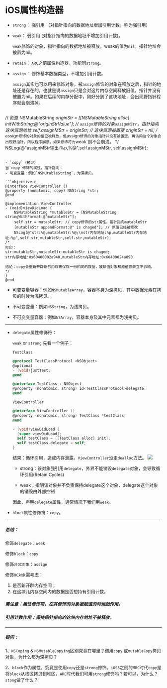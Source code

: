 # iOS属性构造器

- `strong`： 强引用 （对指针指向的数据地址增加引用计数，称为强引用）

- `weak`： 弱引用 (对指针指向的数据地址不增加引用计数)。

   `weak`修饰的对象，指针指向的数据地址被释放，weak的值为`nil`，指针地址会被置为nil。

- `retain`： `ARC`之前属性构造器，功能同`strong`。

- `assign`： 修饰基本数据类型，不增加引用计数。

   `assign`其实也可以用来修饰对象，被`assign`修饰的对象在释放之后，指针的地址还是存在的，也就是说`assign`只是会对这片内存空间释放旧值，指针并没有被置为nil。如果在后续的内存分配中，刚好分到了这块地址，会出现野指针程序就会崩溃掉。

   ```objective-c
// 资源
NSMutableString *originStr = [[NSMutableString alloc] initWithString:@"originStrValue"];
// `assign`修饰的对象`assignMStr`，指针指向这块资源地址
self.assignMStr = originStr;
// 这块资源被置空
originStr = nil;
/*
assign`修饰的对象的值已被释放，但`assign`修饰的对象指针并没有被置空，再访问这个对象会出现野指针，所以程序崩溃。如果修饰符为`weak`则不会崩溃。
*/
NSLog(@"assignMStr输出:%p,%@",self.assignMStr, self.assignMStr);
   ```

- `copy`（拷贝）
当`copy`修饰的属性，指针指向：
  - 可变变量：例如`NSMutableString`，为深拷贝。

  ```objective-c
  @interface ViewController ()
  @property (nonatomic, copy) NSString *str;
  @end

  @implementation ViewController
   - (void)viewDidLoad {
       NSMutableString *mutableStr = [NSMutableString stringWithFormat:@"mutableStr"];
       self.str = mutableStr; // copy修饰的str属性，指针指向mutableStr
       [mutableStr appendFormat:@" is chaged"]; // 原值已经被修改
       NSLog(@"str:%@,mutableStr:%@;\nstr内存地址:%p,mutableStr内存地址:%p",self.str,mutableStr,self.str,mutableStr);
/*
 打印：
 str:mutableStr,mutableStr:mutableStr is chaged;
 str内存地址:0x60400002a940,mutableStr内存地址:0x60400024a890

 结论：copy会重新开辟新的内存来保存一份相同的数据，被赋值对象和原值修改互不影响。
 */
}
  @end
  ```

  - 可变变量容器：例如`NSMutableArray`，容器本身为深拷贝，其中数据元素在拷贝的时候为浅拷贝。

  - 不可变变量：例如`NSString`，为浅拷贝。

  - 不可变变量容器：例如`NSArray`，容器本身及其中元素都为浅拷贝。

---

- `delegate`属性修饰符：

  `weak` or `strong` 先看一个例子：

  `TestClass`
  ```objective-c
  @protocol TestClassProtocol <NSObject>
  @optional
  - (void)justTest;
  @end

  @interface TestClass : NSObject
  @property (nonatomic, strong) id<TestClassProtocol>delegate;
  @end
  ```

  `ViewController`
  ```objective-c
  @interface ViewController ()
  @property (nonatomic, strong) TestClass *testClass;
  @end
  ```
  ```objective-c
  - (void)viewDidLoad {
    [super viewDidLoad];
    self.testClass = [[TestClass alloc] init];
    self.testClass.delegate = self;
  }
  ```

  结果：循环引用，造成内存泄露。`ViewController`没走`dealloc`方法。
  ![][1]
  - strong：该对象强引用`delegate`，外界不能销毁`delegate`对象，会导致循环引用(Retain Cycles)

  - weak：指明该对象并不负责保持delegate这个对象，delegate这个对象的销毁由外部控制

  因此，声明`delegate`属性，通常情况下我们用`weak`。

- `block`属性修饰符：`copy`。

---

##### 总结：
修饰`delegate`：`weak`

修饰`block`：`copy`

修饰`非OC对象`：`assign`

修饰`OC对象`需考虑：
1. 是否新开辟内存空间；
2. 在这块儿内存空间内的数据是否想持有引用计数。

##### 需注意：属性修饰符，在其修饰的对象被赋值的时候起作用。

##### 引用计数作用：保持指针指向的这块内存地址不被释放。

---
##### 疑问：
1、`NSCoping` & `NSMutableCopying`区别究竟在哪里？调用`copy`
或`mutableCopy`拷贝对象，为什么都为深拷贝？

2、`block`作为属性，究竟是使用`copy`还是`strong`修饰。`iOS5`之前的`MRC`时代`copy`是将`block`从栈区拷贝到堆区，`ARC`时代我们可用`strong`修饰吗？若可以，为什么？`stong`做了什么？


  [1]: https://gitee.com/Ccfax/HunterPrivateImages/raw/master/delegateRetainCycles.png

